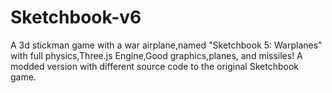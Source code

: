# Sketchbook-v6
A 3d stickman game with a war airplane,named "Sketchbook 5: Warplanes" with full physics,Three.js Engine,Good graphics,planes, and missiles! A modded version with different source code to the original Sketchbook game.
